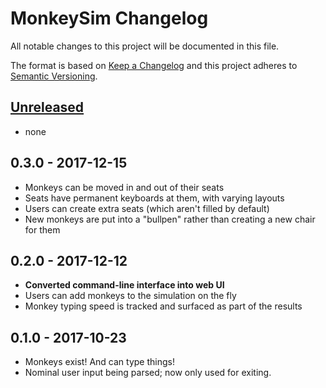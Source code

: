 # MonkeySim Changelog

All notable changes to this project will be documented in this file.

The format is based on [Keep a Changelog](http://keepachangelog.com/en/1.0.0/)
and this project adheres to [Semantic Versioning](http://semver.org/spec/v2.0.0.html).

## [Unreleased](https://github.com/rabdill/monkeysim/compare/v0.2.0...HEAD)
- none

## 0.3.0 - 2017-12-15
- Monkeys can be moved in and out of their seats
- Seats have permanent keyboards at them, with varying layouts
- Users can create extra seats (which aren't filled by default)
- New monkeys are put into a "bullpen" rather than creating a new chair for them

## 0.2.0 - 2017-12-12
- **Converted command-line interface into web UI**
- Users can add monkeys to the simulation on the fly
- Monkey typing speed is tracked and surfaced as part of the results

## 0.1.0 - 2017-10-23
- Monkeys exist! And can type things!
- Nominal user input being parsed; now only used for exiting.
